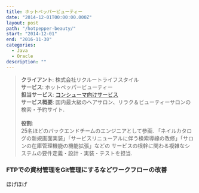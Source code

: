 ```yaml
---
title: ホットペッパービューティー
date: "2014-12-01T00:00:00.000Z"
layout: post
path: "/hotpepper-beauty/"
start: "2014-12-01"
end: "2016-11-30"
categories:
  - Java
  - Oracle
description: ""
---
```


> <b>クライアント</b>: 株式会社リクルートライフスタイル<br />
> <b>サービス</b>: ホットペッパービューティー<br />
> <b>担当サービス</b>: <a href="https://beauty.hotpepper.jp/" target="blank">コンシューマ向けサービス</a><br />
> <b>サービス概要</b>: 国内最大級のヘアサロン、リラク＆ビューティーサロンの検索・予約サイト.<br /><br />
> <b>役割</b>: <br />
> 25名ほどのバックエンドチームのエンジニアとして参画.
> 「ネイルカタログの新規画面実装」「サービスリニューアルに伴う検索導線の改修」「サロンの在庫管理機能の機能拡張」などの
> サービスの根幹に関わる複雑なシステムの要件定義・設計・実装・テストを担当.

<!--more-->

### FTPでの資材管理をGit管理にするなどワークフローの改善
ほげほげ
